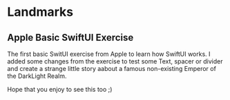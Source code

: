 #  Landmarks

## Apple Basic SwiftUI Exercise

The first basic SwitUI exercise from Apple to learn how SwiftUI works.
I added some changes from the exercise to test some Text, spacer or divider and create a strange little story aabout a famous non-existing Emperor of the DarkLight Realm.

Hope that you enjoy to see this too ;)

